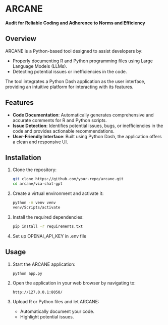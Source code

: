 # ARCANE

**Audit for Reliable Coding and Adherence to Norms and Efficiency**

## Overview
ARCANE is a Python-based tool designed to assist developers by:
- Properly documenting R and Python programming files using Large Language Models (LLMs).
- Detecting potential issues or inefficiencies in the code.

The tool integrates a Python Dash application as the user interface, providing an intuitive platform for interacting with its features.

## Features
- **Code Documentation**: Automatically generates comprehensive and accurate comments for R and Python scripts.
- **Issue Detection**: Identifies potential issues, bugs, or inefficiencies in the code and provides actionable recommendations.
- **User-Friendly Interface**: Built using Python Dash, the application offers a clean and responsive UI.

## Installation
1. Clone the repository:
   ```bash
   git clone https://github.com/your-repo/arcane.git
   cd arcane/via-chat-gpt

   ```

2. Create a virtual environment and activate it:
   ```bash
   python -m venv venv
   venv/Scripts/activate
   ```

3. Install the required dependencies:
   ```bash
   pip install -r requirements.txt
   ```

4. Set up OPENAI_API_KEY in .env file

## Usage
1. Start the ARCANE application:
   ```bash
   python app.py
   ```

2. Open the application in your web browser by navigating to:
   ```
   http://127.0.0.1:8050/
   ```

3. Upload R or Python files and let ARCANE:
   - Automatically document your code.
   - Highlight potential issues.